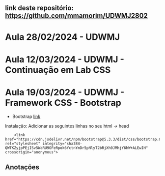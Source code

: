 ## link deste repositório: https://github.com/mmamorim/UDWMJ2802

# Aula 28/02/2024 - UDWMJ
# Aula 12/03/2024 - UDWMJ - Continuação em Lab CSS
# Aula 19/03/2024 - UDWMJ - Framework CSS - Bootstrap
- Bootstrap [link](https://getbootstrap.com/)

Instalação: Adicionar as seguintes linhas no seu html -> head
~~~
    <link href="https://cdn.jsdelivr.net/npm/bootstrap@5.3.3/dist/css/bootstrap.min.css" rel="stylesheet" integrity="sha384-QWTKZyjpPEjISv5WaRU9OFeRpok6YctnYmDr5pNlyT2bRjXh0JMhjY6hW+ALEwIH" crossorigin="anonymous">
~~~
## Anotações


